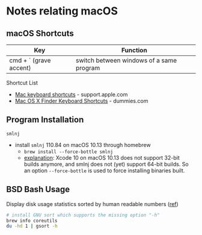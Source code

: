 # Notes relating macOS

## macOS Shortcuts

| Key                    | Function                                   |
| ---------------------- | ------------------------------------------ |
| cmd + ` (grave accent) | switch between windows of a same program |

Shortcut List
 * [Mac keyboard shortcuts](https://support.apple.com/en-us/HT201236) - support.apple.com
 * [Mac OS X Finder Keyboard Shortcuts](https://www.dummies.com/computers/macs/macbook/mac-os-x-finder-keyboard-shortcuts/) - dummies.com

## Program Installation

`smlnj`

* install `smlnj` 110.84 on macOS 10.13 through homebrew
  * `brew install --force-bottle smlnj`
  * [explanation](https://github.com/Homebrew/homebrew-core/issues/32722#issuecomment-427260927): Xcode 10 on macOS 10.13 does not support 32-bit builds anymore, and smlnj does not (yet) support 64-bit builds. So an option `--force-bottle` is used to force installing binaries built.

## BSD Bash Usage

Display disk usage statistics sorted by human readable numbers ([ref](https://serverfault.com/a/156648))
```bash
# install GNU sort which supports the missing option "-h"
brew info coreutils
du -hd 1 | gsort -h
```
